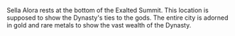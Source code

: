 Sella Alora rests at the bottom of the Exalted Summit. This location is supposed to show the Dynasty's ties to the gods. The entire city is adorned in gold and rare metals to show the vast wealth of the Dynasty.
